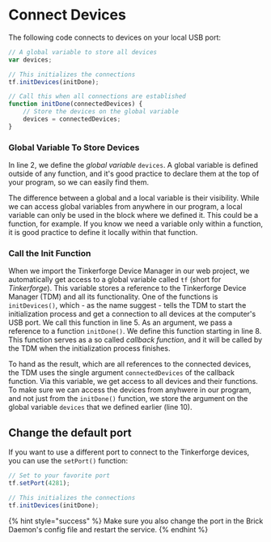 # Connect Devices

The following code connects to devices on your local USB port:

```javascript
// A global variable to store all devices
var devices;

// This initializes the connections
tf.initDevices(initDone);

// Call this when all connections are established
function initDone(connectedDevices) {
    // Store the devices on the global variable
    devices = connectedDevices;
}
```

### Global Variable To Store Devices

In line 2, we define the _global variable_ `devices`. A global variable is defined outside of any function, and it's good practice to declare them at the top of your program, so we can easily find them.

The difference between a global and a local variable is their visibility. While we can access global variables from anywhere in our program, a local variable can only be used in the block where we defined it. This could be a function, for example. If you know we need a variable only within a function, it is good practice to define it locally within that function.

### Call the Init Function

When we import the Tinkerforge Device Manager in our web project, we automatically get access to a global variable called `tf` \(short for _Tinkerforge_\). This variable stores a reference to the Tinkerforge Device Manager \(TDM\) and all its functionality. One of the functions is `initDevices()`, which - as the name suggest - tells the TDM to start the initialization process and get a connection to all devices at the computer's USB port. We call this function in line 5. As an argument, we pass a reference to a function `initDone()`. We define this function starting in line 8. This function serves as a so called _callback function_, and it will be called by the TDM when the initialization process finishes.

To hand as the result, which are all references to the connected devices, the TDM uses the single argument `connectedDevices` of the callback function. Via this variable, we get access to all devices and their functions. To make sure we can access the devices from anyhwere in our program, and not just from the `initDone()` function, we store the argument on the global variable `devices` that we defined earlier \(line 10\).

## Change the default port

If you want to use a different port to connect to the Tinkerforge devices, you can use the `setPort()` function:

```javascript
// Set to your favorite port
tf.setPort(4281);

// This initializes the connections
tf.initDevices(initDone);
```

{% hint style="success" %}
Make sure you also change the port in the Brick Daemon's config file and restart the service.
{% endhint %}

